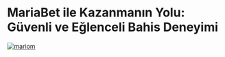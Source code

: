 # MariaBet ile Kazanmanın Yolu: Güvenli ve Eğlenceli Bahis Deneyimi
<a href="https://cutt.ly/nrxMsHC1">![mariom](https://github.com/user-attachments/assets/28f297f3-040b-41a9-92da-d92fe260bc25)</a>
